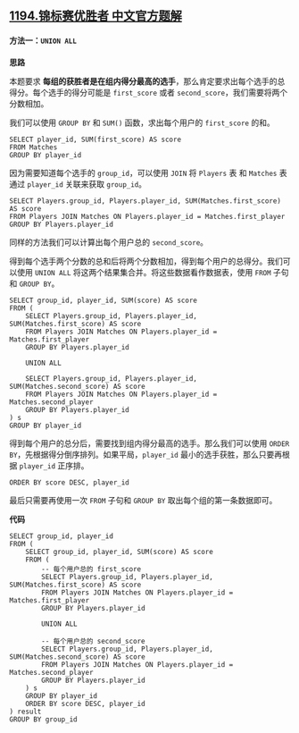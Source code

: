 ## [1194.锦标赛优胜者 中文官方题解](https://leetcode.cn/problems/tournament-winners/solutions/100000/jin-biao-sai-you-sheng-zhe-by-leetcode-solution)
#### 方法一：`UNION ALL`

**思路**

本题要求 **每组的获胜者是在组内得分最高的选手**，那么肯定要求出每个选手的总得分。每个选手的得分可能是 `first_score` 或者 `second_score`，我们需要将两个分数相加。

我们可以使用 `GROUP BY` 和 `SUM()` 函数，求出每个用户的 `first_score` 的和。 
```Mysql [] 
SELECT player_id, SUM(first_score) AS score
FROM Matches
GROUP BY player_id
```

因为需要知道每个选手的 `group_id`，可以使用 `JOIN` 将 `Players` 表 和 `Matches` 表通过 `player_id` 关联来获取 `group_id`。
```Mysql [] 
SELECT Players.group_id, Players.player_id, SUM(Matches.first_score) AS score
FROM Players JOIN Matches ON Players.player_id = Matches.first_player
GROUP BY Players.player_id
```
同样的方法我们可以计算出每个用户总的 `second_score`。

得到每个选手两个分数的总和后将两个分数相加，得到每个用户的总得分。我们可以使用 `UNION ALL` 将这两个结果集合并。将这些数据看作数据表，使用 `FROM` 子句和 `GROUP BY`。
```Mysql []
SELECT group_id, player_id, SUM(score) AS score
FROM (
    SELECT Players.group_id, Players.player_id, SUM(Matches.first_score) AS score
    FROM Players JOIN Matches ON Players.player_id = Matches.first_player
    GROUP BY Players.player_id

    UNION ALL

    SELECT Players.group_id, Players.player_id, SUM(Matches.second_score) AS score
    FROM Players JOIN Matches ON Players.player_id = Matches.second_player
    GROUP BY Players.player_id
) s
GROUP BY player_id
```

得到每个用户的总分后，需要找到组内得分最高的选手。那么我们可以使用 `ORDER BY`，先根据得分倒序排列。如果平局，`player_id` 最小的选手获胜，那么只要再根据 `player_id` 正序排。
```Mysql [ ]
ORDER BY score DESC, player_id
```

最后只需要再使用一次 `FROM` 子句和 `GROUP BY` 取出每个组的第一条数据即可。

**代码**

```Mysql [ ]
SELECT group_id, player_id
FROM (
    SELECT group_id, player_id, SUM(score) AS score
    FROM (
        -- 每个用户总的 first_score
        SELECT Players.group_id, Players.player_id, SUM(Matches.first_score) AS score
        FROM Players JOIN Matches ON Players.player_id = Matches.first_player
        GROUP BY Players.player_id

        UNION ALL

        -- 每个用户总的 second_score
        SELECT Players.group_id, Players.player_id, SUM(Matches.second_score) AS score
        FROM Players JOIN Matches ON Players.player_id = Matches.second_player
        GROUP BY Players.player_id
    ) s
    GROUP BY player_id
    ORDER BY score DESC, player_id
) result
GROUP BY group_id
```